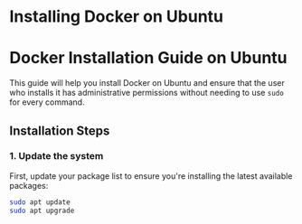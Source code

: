 # Installing Docker on Ubuntu

# Docker Installation Guide on Ubuntu

This guide will help you install Docker on Ubuntu and ensure that the user who installs it has administrative permissions without needing to use `sudo` for every command.

## Installation Steps

### 1. Update the system
First, update your package list to ensure you're installing the latest available packages:
```bash
sudo apt update
sudo apt upgrade


